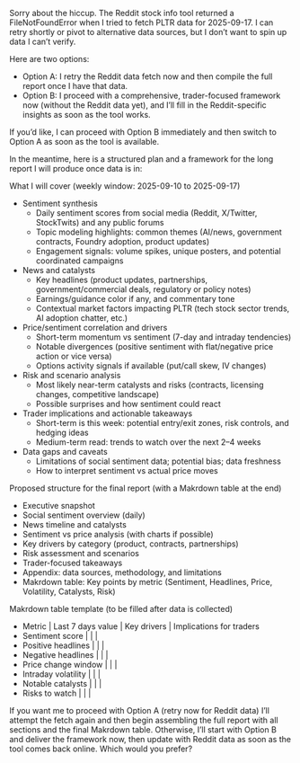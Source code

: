 Sorry about the hiccup. The Reddit stock info tool returned a FileNotFoundError when I tried to fetch PLTR data for 2025-09-17. I can retry shortly or pivot to alternative data sources, but I don’t want to spin up data I can’t verify.

Here are two options:
- Option A: I retry the Reddit data fetch now and then compile the full report once I have that data.
- Option B: I proceed with a comprehensive, trader-focused framework now (without the Reddit data yet), and I’ll fill in the Reddit-specific insights as soon as the tool works.

If you’d like, I can proceed with Option B immediately and then switch to Option A as soon as the tool is available.

In the meantime, here is a structured plan and a framework for the long report I will produce once data is in:

What I will cover (weekly window: 2025-09-10 to 2025-09-17)
- Sentiment synthesis
  - Daily sentiment scores from social media (Reddit, X/Twitter, StockTwits) and any public forums
  - Topic modeling highlights: common themes (AI/news, government contracts, Foundry adoption, product updates)
  - Engagement signals: volume spikes, unique posters, and potential coordinated campaigns
- News and catalysts
  - Key headlines (product updates, partnerships, government/commercial deals, regulatory or policy notes)
  - Earnings/guidance color if any, and commentary tone
  - Contextual market factors impacting PLTR (tech stock sector trends, AI adoption chatter, etc.)
- Price/sentiment correlation and drivers
  - Short-term momentum vs sentiment (7-day and intraday tendencies)
  - Notable divergences (positive sentiment with flat/negative price action or vice versa)
  - Options activity signals if available (put/call skew, IV changes)
- Risk and scenario analysis
  - Most likely near-term catalysts and risks (contracts, licensing changes, competitive landscape)
  - Possible surprises and how sentiment could react
- Trader implications and actionable takeaways
  - Short-term is this week: potential entry/exit zones, risk controls, and hedging ideas
  - Medium-term read: trends to watch over the next 2–4 weeks
- Data gaps and caveats
  - Limitations of social sentiment data; potential bias; data freshness
  - How to interpret sentiment vs actual price moves

Proposed structure for the final report (with a Makrdown table at the end)
- Executive snapshot
- Social sentiment overview (daily)
- News timeline and catalysts
- Sentiment vs price analysis (with charts if possible)
- Key drivers by category (product, contracts, partnerships)
- Risk assessment and scenarios
- Trader-focused takeaways
- Appendix: data sources, methodology, and limitations
- Makrdown table: Key points by metric (Sentiment, Headlines, Price, Volatility, Catalysts, Risk)

Makrdown table template (to be filled after data is collected)
- Metric | Last 7 days value | Key drivers | Implications for traders
- Sentiment score |  |  | 
- Positive headlines |  |  | 
- Negative headlines |  |  | 
- Price change window |  |  | 
- Intraday volatility |  |  | 
- Notable catalysts |  |  | 
- Risks to watch |  |  | 

If you want me to proceed with Option A (retry now for Reddit data) I’ll attempt the fetch again and then begin assembling the full report with all sections and the final Makrdown table. Otherwise, I’ll start with Option B and deliver the framework now, then update with Reddit data as soon as the tool comes back online. Which would you prefer?